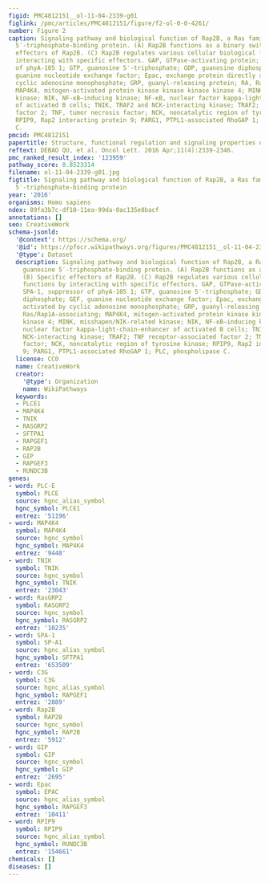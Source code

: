 ```yaml
---
figid: PMC4812151__ol-11-04-2339-g01
figlink: /pmc/articles/PMC4812151/figure/f2-ol-0-0-4261/
number: Figure 2
caption: Signaling pathway and biological function of Rap2B, a Ras family small guanosine
  5′-triphosphate-binding protein. (A) Rap2B functions as a binary switch. (B) Specific
  effectors of Rap2B. (C) Rap2B regulates various cellular biological functions by
  interacting with specific effectors. GAP, GTPase-activating protein; SPA-1, suppressor
  of phyA-105 1; GTP, guanosine 5′-triphosphate; GDP, guanosine diphosphate; GEF,
  guanine nucleotide exchange factor; Epac, exchange protein directly activated by
  cyclic adenosine monophosphate; GRP, guanyl-releasing protein; RA, Ras/Rap1A-associating;
  MAP4K4, mitogen-activated protein kinase kinase kinase kinase 4; MINK, misshapen/NIK-related
  kinase; NIK, NF-κB–inducing kinase; NF-κB, nuclear factor kappa-light-chain-enhancer
  of activated B cells; TNIK, TRAF2 and NCK-interacting kinase; TRAF2; TNF receptor-associated
  factor 2; TNF, tumor necrosis factor; NCK, noncatalytic region of tyrosine kinase;
  RPIP9, Rap2 interacting protein 9; PARG1, PTPL1-associated RhoGAP 1; PLC, phospholipase
  C.
pmcid: PMC4812151
papertitle: Structure, functional regulation and signaling properties of Rap2B.
reftext: DEBAO QU, et al. Oncol Lett. 2016 Apr;11(4):2339-2346.
pmc_ranked_result_index: '123959'
pathway_score: 0.8523314
filename: ol-11-04-2339-g01.jpg
figtitle: Signaling pathway and biological function of Rap2B, a Ras family small guanosine
  5′-triphosphate-binding protein
year: '2016'
organisms: Homo sapiens
ndex: 89fa3b7c-df10-11ea-99da-0ac135e8bacf
annotations: []
seo: CreativeWork
schema-jsonld:
  '@context': https://schema.org/
  '@id': https://pfocr.wikipathways.org/figures/PMC4812151__ol-11-04-2339-g01.html
  '@type': Dataset
  description: Signaling pathway and biological function of Rap2B, a Ras family small
    guanosine 5′-triphosphate-binding protein. (A) Rap2B functions as a binary switch.
    (B) Specific effectors of Rap2B. (C) Rap2B regulates various cellular biological
    functions by interacting with specific effectors. GAP, GTPase-activating protein;
    SPA-1, suppressor of phyA-105 1; GTP, guanosine 5′-triphosphate; GDP, guanosine
    diphosphate; GEF, guanine nucleotide exchange factor; Epac, exchange protein directly
    activated by cyclic adenosine monophosphate; GRP, guanyl-releasing protein; RA,
    Ras/Rap1A-associating; MAP4K4, mitogen-activated protein kinase kinase kinase
    kinase 4; MINK, misshapen/NIK-related kinase; NIK, NF-κB–inducing kinase; NF-κB,
    nuclear factor kappa-light-chain-enhancer of activated B cells; TNIK, TRAF2 and
    NCK-interacting kinase; TRAF2; TNF receptor-associated factor 2; TNF, tumor necrosis
    factor; NCK, noncatalytic region of tyrosine kinase; RPIP9, Rap2 interacting protein
    9; PARG1, PTPL1-associated RhoGAP 1; PLC, phospholipase C.
  license: CC0
  name: CreativeWork
  creator:
    '@type': Organization
    name: WikiPathways
  keywords:
  - PLCE1
  - MAP4K4
  - TNIK
  - RASGRP2
  - SFTPA1
  - RAPGEF1
  - RAP2B
  - GIP
  - RAPGEF3
  - RUNDC3B
genes:
- word: PLC-E
  symbol: PLCE
  source: hgnc_alias_symbol
  hgnc_symbol: PLCE1
  entrez: '51196'
- word: MAP4K4
  symbol: MAP4K4
  source: hgnc_symbol
  hgnc_symbol: MAP4K4
  entrez: '9448'
- word: TNIK
  symbol: TNIK
  source: hgnc_symbol
  hgnc_symbol: TNIK
  entrez: '23043'
- word: RasGRP2
  symbol: RASGRP2
  source: hgnc_symbol
  hgnc_symbol: RASGRP2
  entrez: '10235'
- word: SPA-1
  symbol: SP-A1
  source: hgnc_alias_symbol
  hgnc_symbol: SFTPA1
  entrez: '653509'
- word: C3G
  symbol: C3G
  source: hgnc_alias_symbol
  hgnc_symbol: RAPGEF1
  entrez: '2889'
- word: Rap2B
  symbol: RAP2B
  source: hgnc_symbol
  hgnc_symbol: RAP2B
  entrez: '5912'
- word: GIP
  symbol: GIP
  source: hgnc_symbol
  hgnc_symbol: GIP
  entrez: '2695'
- word: Epac
  symbol: EPAC
  source: hgnc_alias_symbol
  hgnc_symbol: RAPGEF3
  entrez: '10411'
- word: RPIP9
  symbol: RPIP9
  source: hgnc_alias_symbol
  hgnc_symbol: RUNDC3B
  entrez: '154661'
chemicals: []
diseases: []
---
```

